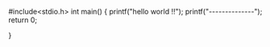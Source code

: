 #include<stdio.h>
int main()
{
    printf("hello world !!");
    printf("--------------");
    return 0;

}
